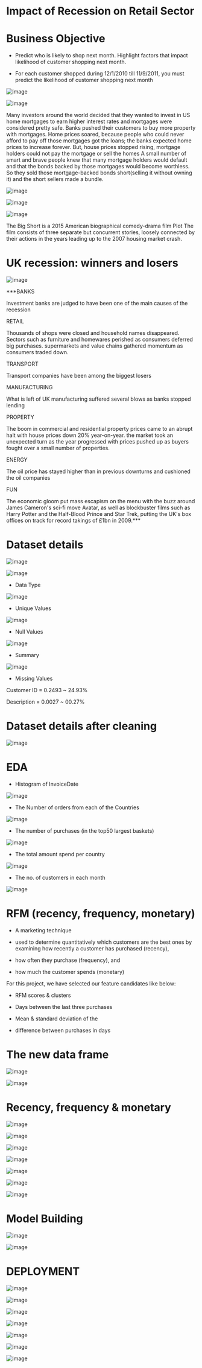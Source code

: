# Impact of Recession on Retail Sector

# Business Objective

* Predict who is likely to shop next month. Highlight factors that impact likelihood of customer shopping next month. 

* For each customer shopped during 12/1/2010 till 11/9/2011, you must predict the likelihood of customer shopping next month

![image](https://user-images.githubusercontent.com/71720761/113479584-8796eb80-94ad-11eb-84da-c5dc751d4134.png)

![image](https://user-images.githubusercontent.com/71720761/113479604-a5fce700-94ad-11eb-9148-1358e209834c.png)

Many investors around the world decided that they wanted to invest in US home mortgages to earn higher interest rates and mortgages  were considered pretty safe.
Banks pushed their customers to buy more property with mortgages. Home prices soared, because people who could never afford to pay off those mortgages got the loans; the banks expected home prices to increase forever.
But, house prices stopped rising, mortgage holders could not pay the mortgage or sell the homes
A small number of smart and brave people knew that many mortgage holders would default and that the bonds backed by those mortgages would become worthless. So they sold those mortgage-backed bonds short(selling it without owning it) and the short sellers made a bundle.

![image](https://user-images.githubusercontent.com/71720761/113479610-b2813f80-94ad-11eb-9c08-e24d704c3294.png)

![image](https://user-images.githubusercontent.com/71720761/113479613-b7de8a00-94ad-11eb-9d38-82934c391c5f.png)

![image](https://user-images.githubusercontent.com/71720761/113479616-bca33e00-94ad-11eb-9c04-7091f3bab117.png)

The Big Short is a 2015 American biographical comedy-drama film 
Plot
The film consists of three separate but concurrent stories, loosely connected by their actions in the years leading up to the 2007 housing market crash.

# UK recession: winners and losers

![image](https://user-images.githubusercontent.com/71720761/113479634-dd6b9380-94ad-11eb-835e-5503a158f812.png)

***BANKS

Investment banks are judged to have been one of the main causes of the recession

RETAIL

Thousands of shops were closed and household names disappeared. Sectors such as furniture and homewares perished as consumers deferred big purchases. supermarkets and value chains gathered momentum as consumers traded down.

TRANSPORT

Transport companies have been among the biggest losers

MANUFACTURING

What is left of UK manufacturing suffered several blows as banks stopped lending

PROPERTY

The boom in commercial and residential property prices came to an abrupt halt with house prices down 20% year-on-year. the market took an unexpected turn as the year progressed with prices pushed up as buyers fought over a small number of properties. 

ENERGY

The oil price has stayed higher than in previous downturns and cushioned the oil companies

FUN

The economic gloom put mass escapism on the menu with the buzz around James Cameron's sci-fi move Avatar, as well as blockbuster films such as Harry Potter and the Half-Blood Prince and Star Trek, putting the UK's box offices on track for record takings of £1bn in 2009.***

# Dataset details

![image](https://user-images.githubusercontent.com/71720761/113479726-4b17bf80-94ae-11eb-8150-fff0ccac8b07.png)

![image](https://user-images.githubusercontent.com/71720761/113479731-523ecd80-94ae-11eb-8640-2dd6477fd02d.png)

* Data Type

![image](https://user-images.githubusercontent.com/71720761/113479737-58cd4500-94ae-11eb-8a2b-75ef511ad3a7.png)

* Unique Values

![image](https://user-images.githubusercontent.com/71720761/113479849-ec9f1100-94ae-11eb-8690-aed165b75c77.png)

* Null Values

![image](https://user-images.githubusercontent.com/71720761/113479856-f3c61f00-94ae-11eb-9d15-da974258fa17.png)

* Summary

![image](https://user-images.githubusercontent.com/71720761/113479859-f7f23c80-94ae-11eb-93f5-3143efb3fa74.png)

* Missing Values

Customer ID = 0.2493 ~ 24.93%

Description  = 0.0027 ~ 00.27%

# Dataset details after cleaning

![image](https://user-images.githubusercontent.com/71720761/113479930-4ef81180-94af-11eb-8f27-b21b810e7cea.png)

# EDA

* Histogram of InvoiceDate

![image](https://user-images.githubusercontent.com/71720761/113479947-659e6880-94af-11eb-930e-d8e6a637c633.png)

* The Number of orders from each of the Countries

![image](https://user-images.githubusercontent.com/71720761/113479961-7d75ec80-94af-11eb-95f1-3cd792cb4050.png)

* The number of purchases (in the top50 largest baskets)

![image](https://user-images.githubusercontent.com/71720761/113479981-99798e00-94af-11eb-863a-5104a0969f6b.png)

* The total amount spend per country

![image](https://user-images.githubusercontent.com/71720761/113480244-02153a80-94b1-11eb-9ecc-57e8514830e9.png)

* The no. of customers in each month

![image](https://user-images.githubusercontent.com/71720761/113480262-122d1a00-94b1-11eb-9999-622f99d59efe.png)

# RFM (recency, frequency, monetary) 

* A marketing technique 

* used to determine quantitatively which customers are the best ones by examining how recently a customer has purchased (recency),

* how often they purchase (frequency), and 

* how much the customer spends (monetary)

For this project, we have selected our feature candidates like below:	

- RFM scores & clusters

- Days between the last three purchases

- Mean & standard deviation of the
			  
- difference 	between purchases in days

# The new data frame

![image](https://user-images.githubusercontent.com/71720761/113480388-9da6ab00-94b1-11eb-8c13-b40cba91a422.png)

![image](https://user-images.githubusercontent.com/71720761/113480394-a13a3200-94b1-11eb-8dc8-3e255610ef86.png)

# Recency, frequency & monetary

![image](https://user-images.githubusercontent.com/71720761/113480409-b0b97b00-94b1-11eb-9cee-e09464c25a1b.png)

![image](https://user-images.githubusercontent.com/71720761/113480411-b4e59880-94b1-11eb-8c8b-75f600a5fc12.png)

![image](https://user-images.githubusercontent.com/71720761/113480412-b7e08900-94b1-11eb-92aa-ff0fade879d6.png)

![image](https://user-images.githubusercontent.com/71720761/113480418-c038c400-94b1-11eb-8cf9-385eddf6801b.png)

![image](https://user-images.githubusercontent.com/71720761/113480422-c3cc4b00-94b1-11eb-854a-79b7174bce83.png)

![image](https://user-images.githubusercontent.com/71720761/113480424-c6c73b80-94b1-11eb-9859-fd5366de421f.png)

![image](https://user-images.githubusercontent.com/71720761/113480431-caf35900-94b1-11eb-925b-d84eb1e9aaa2.png)

# Model Building

![image](https://user-images.githubusercontent.com/71720761/113480448-de062900-94b1-11eb-8598-9fd344e45f51.png)

![image](https://user-images.githubusercontent.com/71720761/113480451-e3fc0a00-94b1-11eb-8d15-ca674e09b79c.png)

# DEPLOYMENT

![image](https://user-images.githubusercontent.com/71720761/113480466-f9713400-94b1-11eb-8c58-a69356d2f1ca.png)

![image](https://user-images.githubusercontent.com/71720761/113480468-fd04bb00-94b1-11eb-9e17-3a50ce0e0ec7.png)

![image](https://user-images.githubusercontent.com/71720761/113480473-02620580-94b2-11eb-8b2f-8e7b62f86d6f.png)

![image](https://user-images.githubusercontent.com/71720761/113480480-0857e680-94b2-11eb-968c-f4967c8a56ec.png)

![image](https://user-images.githubusercontent.com/71720761/113480487-0db53100-94b2-11eb-8993-5ee1bf5ab030.png)

![image](https://user-images.githubusercontent.com/71720761/113480491-1279e500-94b2-11eb-9d7b-5df304ce382e.png)

![image](https://user-images.githubusercontent.com/71720761/113480499-1d347a00-94b2-11eb-8c4b-3210f108a098.png)

